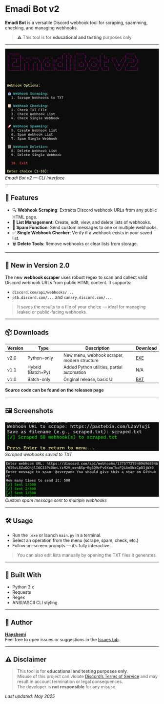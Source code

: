 # Emadi Bot v2

**Emadi Bot** is a versatile Discord webhook tool for scraping, spamming, checking, and managing webhooks.

> ⚠️ This tool is for **educational and testing** purposes only.

---

![Emadi Bot Interface](https://github.com/Hayshemi/Emadi-Bot/blob/main/assets/screenshot.png)
*Emadi Bot v2 — CLI Interface*

---

## 🔧 Features

- 🔍 **Webhook Scraping**: Extracts Discord webhook URLs from any public HTML page.
- 📄 **List Management**: Create, edit, view, and delete lists of webhooks.
- 💬 **Spam Function**: Send custom messages to one or multiple webhooks.
- ✅ **Single Webhook Checker**: Verify if a webhook exists in your saved list.
- 🗑️ **Delete Tools**: Remove webhooks or clear lists from storage.

---

## 🚀 New in Version 2.0

The new **webhook scraper** uses robust regex to scan and collect valid Discord webhook URLs from public HTML content. It supports:
- `discord.com/api/webhooks/...`
- `ptb.discord.com/...` and `canary.discord.com/...`

> It saves the results to a file of your choice — ideal for managing leaked or public-facing webhooks.

---

## 📦 Downloads

| Version | Type               | Description                      | Download |
|---------|--------------------|----------------------------------|--------------|
| v2.0    | Python-only         | New menu, webhook scraper, modern structure | [EXE](https://github.com/Hayshemi/Emadi-Bot/releases/tag/v2.0) |
| v1.1    | Hybrid (Batch+Py)   | Added Python utilities, partial automation | N/A |
| v1.0    | Batch-only          | Original release, basic UI       | [BAT](https://github.com/Hayshemi/Emadi-Bot/releases/tag/v1.0) |

**Source code can be found on the releases page**

---

## 🖼 Screenshots

![Webhook Scraper](https://github.com/Hayshemi/Emadi-Bot/blob/main/assets/scraper.png)
*Scraped webhooks saved to TXT*

![Webhook Spam](https://github.com/Hayshemi/Emadi-Bot/blob/main/assets/spammer.png)
*Custom spam message sent to multiple webhooks*

---

## 🛠 Usage

- Run the `.exe` or launch `main.py` in a terminal.
- Select an operation from the menu (scrape, spam, check, etc.)
- Follow on-screen prompts — it’s fully interactive.

> You can also edit lists manually by opening the TXT files it generates.

---

## 🤖 Built With

- Python 3.x
- Requests
- Regex
- ANSI/ASCII CLI styling

---

## 👤 Author

**[Hayshemi](https://github.com/Hayshemi)**  
Feel free to open issues or suggestions in the [Issues tab](https://github.com/Hayshemi/Emadi-Bot/issues).

---

## ⚠️ Disclaimer

> This tool is for **educational and testing purposes only**.  
> Misuse of this project can violate [Discord’s Terms of Service](https://discord.com/terms) and may result in account termination or legal consequences.  
> The developer is **not responsible** for any misuse.

*Last updated: May 2025*
